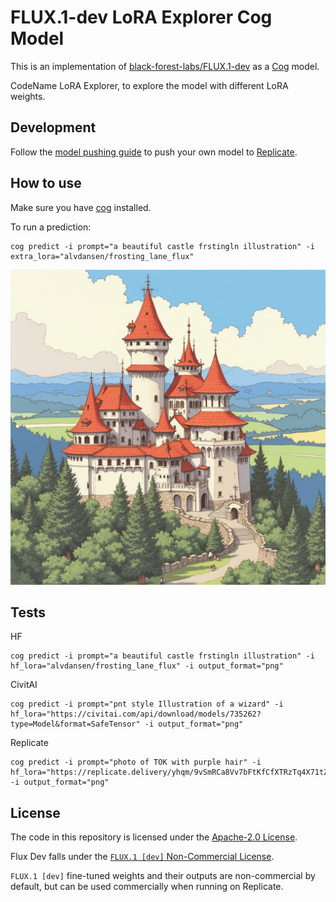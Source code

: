 # FLUX.1-dev LoRA Explorer Cog Model

This is an implementation of [black-forest-labs/FLUX.1-dev](https://huggingface.co/black-forest-labs/FLUX.1-dev) as a [Cog](https://github.com/replicate/cog) model.

CodeName LoRA Explorer, to explore the model with different LoRA weights.

## Development

Follow the [model pushing guide](https://replicate.com/docs/guides/push-a-model) to push your own model to [Replicate](https://replicate.com).


## How to use

Make sure you have [cog](https://github.com/replicate/cog) installed.

To run a prediction:

    cog predict -i prompt="a beautiful castle frstingln illustration" -i extra_lora="alvdansen/frosting_lane_flux"

![output](output.png)


## Tests

HF
```
cog predict -i prompt="a beautiful castle frstingln illustration" -i hf_lora="alvdansen/frosting_lane_flux" -i output_format="png"
```

CivitAI
```
cog predict -i prompt="pnt style Illustration of a wizard" -i hf_lora="https://civitai.com/api/download/models/735262?type=Model&format=SafeTensor" -i output_format="png"
```

Replicate
```
cog predict -i prompt="photo of TOK with purple hair" -i hf_lora="https://replicate.delivery/yhqm/9vSmRCa8Vv7bFtKfCfXTRzTq4X71tZW0LtLCb1l49bTSo8TTA/trained_model.tar" -i output_format="png"
```

## License

The code in this repository is licensed under the [Apache-2.0 License](LICENSE).

Flux Dev falls under the [`FLUX.1 [dev]` Non-Commercial License](https://huggingface.co/black-forest-labs/FLUX.1-dev/blob/main/LICENSE.md).

`FLUX.1 [dev]` fine-tuned weights and their outputs are non-commercial by default, but can be used commercially when running on Replicate.
